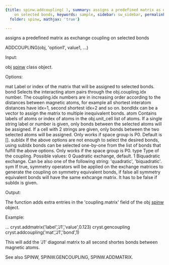 ```yaml
---
{title: spinw.addcoupling( ), summary: assigns a predefined matrix as exchange coupling
    on selected bonds, keywords: sample, sidebar: sw_sidebar, permalink: spinw_addcoupling.html,
  folder: spinw, mathjax: 'true'}

---
```

assigns a predefined matrix as exchange coupling on selected bonds
 
ADDCOUPLING(obj, 'option1', value1, ...)
 
Input:
 
obj           [spinw](spinw.html) class object.
 
Options:
 
mat           Label or index of the matrix that will be assigned to
              selected bonds.
bond          Selects the interacting atom pairs through the
              obj.coupling.idx number. The coupling.idx numbers are in
              increasing order according to the distances between
              magnetic atoms, for example all shortest interatom
              distances have idx=1, second shortest idx=2 and so on.
              bondIdx can be a vector to assign the matrix to multiple
              inequivalent bonds.
atom          Contains labels of atoms or index of atoms in the
              obj.unit_cell list of atoms. If a single string label or
              number is given, only bonds between the selected atoms will
              be assigned. If a cell with 2 strings are given, only bonds
              between the two selected atoms will be assigned. Only works
              if space group is P0. Default is [].
subIdx        If the above options are not enough to select the desired
              bonds, using subIdx bonds can be selected one-by-one from
              the list of bonds that fulfill the above options. Only
              works if the space group is P0.
type          Type of the coupling. Possible values:
                  0       Quadratic exchange, default.
                  1       Biquadratic exchange.
              Can be also one of the following string: 'quadratic',
              'biquadratic'.
sym           If true, symmetry operators will be applied on the exchange
              matrices to generate the coupling on symmetry equivalent
              bonds, if false all symmetry equivalent bonds will have the
              same exhcange matrix. It has to be false if subIdx is
              given.
 
Output:
 
The function adds extra entries in the 'coupling.matrix' field of the obj
[spinw](spinw.html) object.
 
Example:
 
...
cryst.addmatrix('label','J1','value',0.123)
cryst.gencoupling
cryst.addcoupling('mat','J1','bond',1)
 
This will add the 'J1' diagonal matrix to all second shortes bonds
between magnetic atoms.
 
See also SPINW, SPINW.GENCOUPLING, SPINW.ADDMATRIX.
 

